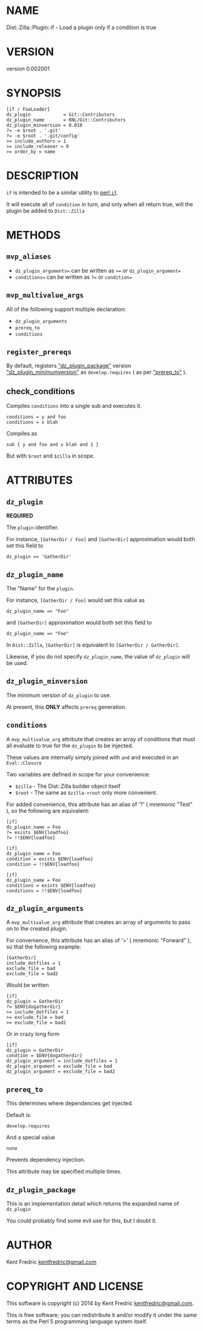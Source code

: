 # NAME

Dist::Zilla::Plugin::if - Load a plugin only if a condition is true

# VERSION

version 0.002001

# SYNOPSIS

    [if / FooLoader]
    dz_plugin            = Git::Contributors
    dz_plugin_name       = KNL/Git::Contributors
    dz_plugin_minversion = 0.010
    ?= -e $root . '.git'
    ?= -e $root . '.git/config'
    >= include_authors = 1
    >= include_releaser = 0
    >= order_by = name

# DESCRIPTION

`if` is intended to be a similar utility to [perl `if`](https://metacpan.org/pod/if).

It will execute all of `condition` in turn, and only when all return true, will the plugin
be added to `Dist::Zilla`

# METHODS

## `mvp_aliases`

- `dz_plugin_arguments=` can be written as `>=` or `dz_plugin_argument=`
- `conditions=` can be written as `?=` or `condition=`

## `mvp_multivalue_args`

All of the following support multiple declaration:

- `dz_plugin_arguments`
- `prereq_to`
- `conditions`

## `register_prereqs`

By default, registers ["dz\_plugin\_package"](#dz_plugin_package) version ["dz\_plugin\_minimumversion"](#dz_plugin_minimumversion)
as `develop.requires` ( as per ["prereq\_to"](#prereq_to) ).

## check\_conditions

Compiles `conditions` into a single sub and executes it.

    conditions = y and foo
    conditions = x blah

Compiles as

    sub { y and foo and x blah and 1 }

But with `$root` and `$zilla` in scope.

# ATTRIBUTES

## `dz_plugin`

**REQUIRED**

The `plugin` identifier.

For instance, `[GatherDir / Foo]` and `[GatherDir]` approximation would both set this field to

    dz_plugin => 'GatherDir'

## `dz_plugin_name`

The "Name" for the `plugin`.

For instance, `[GatherDir / Foo]` would set this value as

    dz_plugin_name => "Foo"

and `[GatherDir]` approximation would both set this field to

    dz_plugin_name => "Foo"

In `Dist::Zilla`, `[GatherDir]` is equivalent to `[GatherDir / GatherDir]`.

Likewise, if you do not specify `dz_plugin_name`, the value of `dz_plugin` will be used.

## `dz_plugin_minversion`

The minimum version of `dz_plugin` to use.

At present, this **ONLY** affects `prereq` generation.

## `conditions`

A `mvp_multivalue_arg` attribute that creates an array of conditions
that must all evaluate to true for the `dz_plugin` to be injected.

These values are internally simply joined with `and` and executed in an `Eval::Closure`

Two variables are defined in scope for your convenience:

- `$zilla` - The Dist::Zilla builder object itself
- `$root` - The same as `$zilla->root` only more convenient.

For added convenience, this attribute has an alias of '?' ( mnemonic "Test" ), so the following are equivalent:

    [if]
    dz_plugin_name = Foo
    ?= exists $ENV{loadfoo}
    ?= !!$ENV{loadfoo}

    [if]
    dz_plugin_name = Foo
    condition = exists $ENV{loadfoo}
    condition = !!$ENV{loadfoo}

    [if]
    dz_plugin_name = Foo
    conditions = exists $ENV{loadfoo}
    conditions = !!$ENV{loadfoo}

## `dz_plugin_arguments`

A `mvp_multivalue_arg` attribute that creates an array of arguments
to pass on to the created plugin.

For convenience, this attribute has an alias of '>' ( mnemonic "Forward" ), so that the following example:

    [GatherDir]
    include_dotfiles = 1
    exclude_file = bad
    exclude_file = bad2

Would be written

    [if]
    dz_plugin = GatherDir
    ?= $ENV{dogatherdir}
    >= include_dotfiles = 1
    >= exclude_file = bad
    >= exclude_file = bad2

Or in crazy long form

    [if]
    dz_plugin = GatherDir
    condtion = $ENV{dogatherdir}
    dz_plugin_argument = include_dotfiles = 1
    dz_plugin_argument = exclude_file = bad
    dz_plugin_argument = exclude_file = bad2

## `prereq_to`

This determines where dependencies get injected.

Default is:

    develop.requires

And a special value

    none

Prevents dependency injection.

This attribute may be specified multiple times.

## `dz_plugin_package`

This is an implementation detail which returns the expanded name of `dz_plugin`

You could probably find some evil use for this, but I doubt it.

# AUTHOR

Kent Fredric <kentfredric@gmail.com>

# COPYRIGHT AND LICENSE

This software is copyright (c) 2014 by Kent Fredric <kentfredric@gmail.com>.

This is free software; you can redistribute it and/or modify it under
the same terms as the Perl 5 programming language system itself.
